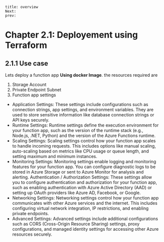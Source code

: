 ```
title: overview
Next:
prev:
```
# Chapter 2.1: Deployement using Terraform 

## 2.1.1 Use case
Lets deploy a function app  **Using docker Image**. the resources required are
1. Storage Account
2. Private Endpoint Subnet
3. Function app settings
  - Application Settings: These settings include configurations such as connection strings, app settings, and environment variables. They are used to store sensitive information like database connection strings or API keys securely.
  - Runtime Settings: Runtime settings define the execution environment for your function app, such as the version of the runtime stack (e.g., Node.js, .NET, Python) and the version of the Azure Functions runtime.
  - Scaling Settings: Scaling settings control how your function app scales to handle incoming requests. This includes options like manual scaling, auto-scaling based on metrics like CPU usage or queue length, and setting maximum and minimum instances.
  - Monitoring Settings: Monitoring settings enable logging and monitoring features for your function app. You can configure diagnostic logs to be stored in Azure Storage or sent to Azure Monitor for analysis and alerting.
Authentication / Authorization Settings: These settings allow you to configure authentication and authorization for your function app, such as enabling authentication with Azure Active Directory (AAD) or setting up OAuth providers like Azure AD, Facebook, or Google.
  - Networking Settings: Networking settings control how your function app communicates with other Azure services and the internet. This includes configuring virtual network integration, IP restrictions, and enabling private endpoints.
  - Advanced Settings: Advanced settings include additional configurations such as CORS (Cross-Origin Resource Sharing) settings, proxy configurations, and managed identity settings for accessing other Azure resources securely.

